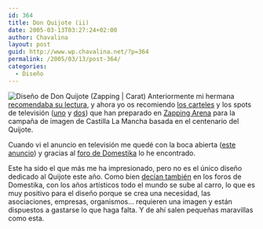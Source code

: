 ```yaml
---
id: 364
title: Don Quijote (ii)
date: 2005-03-13T03:27:24+02:00
author: Chavalina
layout: post
guid: http://www.wp.chavalina.net/?p=364
permalink: /2005/03/13/post-364/
categories:
  - Diseño
---
```

<img class="imgizqda" src="http://www.chavalina.net/imagenes/fotos/quijote-zap.jpg" alt="Dise&ntilde;o de Don Quijote (Zapping | Carat)" /> Anteriormente mi hermana <a href="http://www.chavalina.net/comentar.php?idpost=286&#038;q=quijote" target="_blank">recomendaba su lectura</a>, y ahora yo os recomiendo <a href="http://www.zapping-arena.com/src/datasrc/visions/cast_cartel.html" target="_blank">los carteles</a> y los spots de televisi&oacute;n (<a href="http://www.zapping-arena.com/src/datasrc/visions/cast_video.html" target="_blank">uno</a> y <a href="http://www.zapping-arena.com/src/datasrc/visions/cast_video_02.html" target="_blank">dos</a>) que han preparado en <a href="http://www.zapping-arena.com/visions.php" target="_blank">Zapping Arena</a> para la campa&ntilde;a de imagen de Castilla La Mancha basada en el centenario del Quijote.

Cuando vi el anuncio en televisi&oacute;n me qued&eacute; con la boca abierta (<a href="http://www.zapping-arena.com/src/datasrc/visions/cast_video_02.html" target="_blank">este anuncio</a>) y gracias al <a href="http://www.domestika.org/foros/viewtopic.php?t=28699&#038;postdays=0&#038;postorder=asc&#038;highlight=quijote&#038;start=15" target="_blank">foro de Domestika</a> lo he encontrado.

Este ha sido el que m&aacute;s me ha impresionado, pero no es el &uacute;nico dise&ntilde;o dedicado al Quijote este a&ntilde;o. Como bien <a href="http://www.domestika.org/foros/viewtopic.php?t=33108&#038;highlight=quijote" target="_blank">dec&iacute;an tambi&eacute;n</a> en los foros de Domestika, con los a&ntilde;os art&iacute;sticos todo el mundo se sube al carro, lo que es muy positivo para el dise&ntilde;o porque se crea una necesidad, las asociaciones, empresas, organismos&#8230; requieren una imagen y est&aacute;n dispuestos a gastarse lo que haga falta. Y de ah&iacute; salen peque&ntilde;as maravillas como esta.